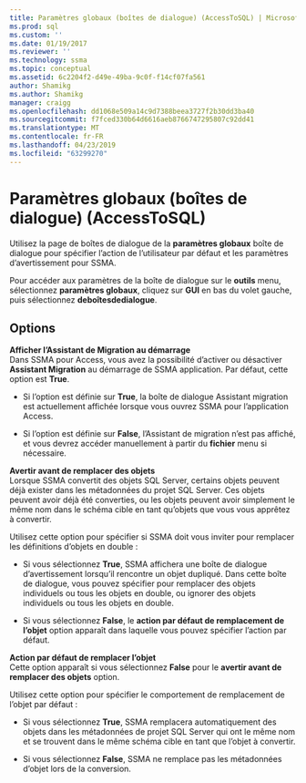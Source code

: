 ```yaml
---
title: Paramètres globaux (boîtes de dialogue) (AccessToSQL) | Microsoft Docs
ms.prod: sql
ms.custom: ''
ms.date: 01/19/2017
ms.reviewer: ''
ms.technology: ssma
ms.topic: conceptual
ms.assetid: 6c2204f2-d49e-49ba-9c0f-f14cf07fa561
author: Shamikg
ms.author: Shamikg
manager: craigg
ms.openlocfilehash: dd1068e509a14c9d7388beea3727f2b30dd3ba40
ms.sourcegitcommit: f7fced330b64d6616aeb8766747295807c92dd41
ms.translationtype: MT
ms.contentlocale: fr-FR
ms.lasthandoff: 04/23/2019
ms.locfileid: "63299270"
---
```

# <a name="global-settings-dialogs-accesstosql"></a>Paramètres globaux (boîtes de dialogue) (AccessToSQL)
Utilisez la page de boîtes de dialogue de la **paramètres globaux** boîte de dialogue pour spécifier l’action de l’utilisateur par défaut et les paramètres d’avertissement pour SSMA.  
  
Pour accéder aux paramètres de la boîte de dialogue sur le **outils** menu, sélectionnez **paramètres globaux**, cliquez sur **GUI** en bas du volet gauche, puis sélectionnez **deboîtesdedialogue**.  
  
## <a name="options"></a>Options  
**Afficher l’Assistant de Migration au démarrage**  
Dans SSMA pour Access, vous avez la possibilité d’activer ou désactiver **Assistant Migration** au démarrage de SSMA application. Par défaut, cette option est **True**.  
  
-   Si l’option est définie sur **True**, la boîte de dialogue Assistant migration est actuellement affichée lorsque vous ouvrez SSMA pour l’application Access.  
  
-   Si l’option est définie sur **False**, l’Assistant de migration n’est pas affiché, et vous devrez accéder manuellement à partir du **fichier** menu si nécessaire.  
  
**Avertir avant de remplacer des objets**  
Lorsque SSMA convertit des objets SQL Server, certains objets peuvent déjà exister dans les métadonnées du projet SQL Server. Ces objets peuvent avoir déjà été converties, ou les objets peuvent avoir simplement le même nom dans le schéma cible en tant qu’objets que vous vous apprêtez à convertir.  
  
Utilisez cette option pour spécifier si SSMA doit vous inviter pour remplacer les définitions d’objets en double :  
  
-   Si vous sélectionnez **True**, SSMA affichera une boîte de dialogue d’avertissement lorsqu’il rencontre un objet dupliqué. Dans cette boîte de dialogue, vous pouvez spécifier pour remplacer des objets individuels ou tous les objets en double, ou ignorer des objets individuels ou tous les objets en double.  
  
-   Si vous sélectionnez **False**, le **action par défaut de remplacement de l’objet** option apparaît dans laquelle vous pouvez spécifier l’action par défaut.  
  
**Action par défaut de remplacer l’objet**  
Cette option apparaît si vous sélectionnez **False** pour le **avertir avant de remplacer des objets** option.  
  
Utilisez cette option pour spécifier le comportement de remplacement de l’objet par défaut :  
  
-   Si vous sélectionnez **True**, SSMA remplacera automatiquement des objets dans les métadonnées de projet SQL Server qui ont le même nom et se trouvent dans le même schéma cible en tant que l’objet à convertir.  
  
-   Si vous sélectionnez **False**, SSMA ne remplace pas les métadonnées d’objet lors de la conversion.  
  
